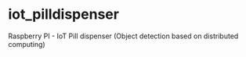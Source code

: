 # iot_pilldispenser
Raspberry PI - IoT Pill dispenser (Object detection based on distributed computing) 
